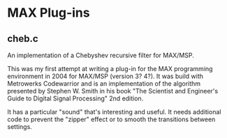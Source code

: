 MAX Plug-ins
================

cheb.c
------
An implementation of a Chebyshev recursive filter for MAX/MSP.

This was my first attempt at writing a plug-in for the MAX programming environment in 2004 for MAX/MSP (version 3? 4?). It was build with Metrowerks Codewarrior and is an implementation of the algorithm presented by Stephen W. Smith in his book "The Scientist and Engineer's Guide to Digital Signal Processing" 2nd edition.

It has a particular "sound" that's interesting and useful. It needs additional code to prevent the "zipper" effect or to smooth the transitions between settings.

